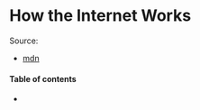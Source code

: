 # How the Internet Works

Source:
* [mdn](https://developer.mozilla.org/en-US/docs/Learn/Common_questions/How_does_the_Internet_work)

#### Table of contents

* [](#)

&nbsp;
# 